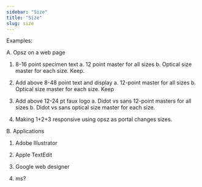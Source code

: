 ```yaml
---
sidebar: "Size"
title: "Size"
slug: size
---
```

Examples:

A. Opsz on a web page

1. 8-16 point specimen text a. 12 point master for all sizes b. Optical size master for each size. Keep.

2. Add above 8-48 point text and display a. 12-point master for all sizes b. Optical size master for each size. Keep

3. Add above 12-24 pt faux logo a. Didot vs sans 12-point masters for all sizes b. Didot vs sans optical size master for each size.

4. Making 1+2+3 responsive using opsz as portal changes sizes.

B. Applications

1. Adobe Illustrator

2. Apple TextEdit

3. Google web designer

4. ms?
